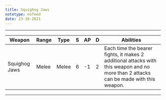 ```yaml
---
title: Squighog Jaws
notetype: nofeed
date: 23-10-2021
---
```


---

| Weapon        | Range | Type  | S   | AP  | D   | Abilities                                                                                                                            |
| ------------- | ----- | ----- | --- | --- | --- | ------------------------------------------------------------------------------------------------------------------------------------ |
| Squighog Jaws | Melee | Melee | 6   | -1  | 2   | Each time the bearer fights, it makes 2 additional attacks with this weapon and no more than 2 attacks can be made with this weapon. | 

---